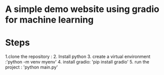 # A simple demo website using gradio for machine learning 

# Steps 
1.clone the repository : 
2. Install python
3. create a virtual environment :'python -m venv myenv'
4. install gradio: 'pip install gradio'
5. run the project : 'python main.py'
